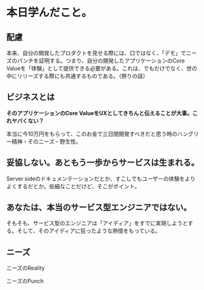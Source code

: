 # 本日学んだこと。

## 配慮

本来、自分の開発したプロダクトを見せる際には、口ではなく、「デモ」でニーズのパンチを証明する。つまり、自分の開発したアプリケーションのCore Valueを「体験」として提供できる必要がある。これは、でもだけでなく、世の中にリリーズする際にも共通するものである。（祭りの話）

## ビジネスとは

**そのアプリケーションのCore ValueをUXとしてきちんと伝えることが大事。これヤバくない？**

本当に今10万円をもらって、このお金で三日間開発すべきだと思う時のハングリー精神・そのニーズ・野生性。

## 妥協しない。あともう一歩からサービスは生まれる。

Server sideのドキュメンテーションだとか、すこしでもユーザーの体験をよりよくするだとか。些細なことだけど、そこがポイント。

## あなたは、本当のサービス型エンジニアではない。

そもそも、サービス型のエンジニアは「アイディア」をすでに実現しようとする。そして、そのアイディアに狂ったような熱情をもっている。

## ニーズ

ニーズのReality

ニーズのPunch
